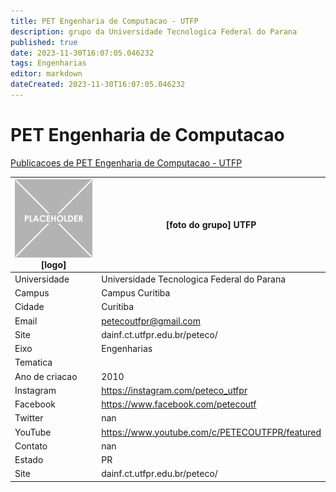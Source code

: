 ```yaml
---
title: PET Engenharia de Computacao - UTFP
description: grupo da Universidade Tecnologica Federal do Parana
published: true
date: 2023-11-30T16:07:05.046232
tags: Engenharias
editor: markdown
dateCreated: 2023-11-30T16:07:05.046232
---
```


# PET Engenharia de Computacao

[Publicacoes de PET Engenharia de Computacao - UTFP](/atividade/92PETEngenhariadeComputacaoUTFP/feed.md)

| ![placeholder.png](/placeholder.png) [logo] | [foto do grupo] UTFP         |
| ------------------------------------------- | ------------------------------------------------- |
| Universidade                                | Universidade Tecnologica Federal do Parana      |
| Campus                                      | Campus Curitiba            |
| Cidade                                      | Curitiba             |
| Email                                       | petecoutfpr@gmail.com             |
| Site                                        | dainf.ct.utfpr.edu.br/peteco/              |
| Eixo                                        | Engenharias              |
| Tematica                                    |           |
| Ano de criacao                              | 2010        |
| Instagram                                   | https://instagram.com/peteco_utfpr         |
| Facebook                                    | https://www.facebook.com/petecoutf          |
| Twitter                                     | nan           |
| YouTube                                     | https://www.youtube.com/c/PETECOUTFPR/featured           |
| Contato                                     | nan         |
| Estado                                      |  PR            |
| Site                                        | dainf.ct.utfpr.edu.br/peteco/ |
